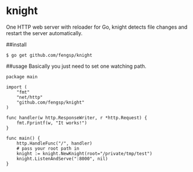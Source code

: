 knight
======

One HTTP web server with reloader for Go, knight detects file changes and restart the server automatically.

##install
    
    $ go get github.com/fengsp/knight

##usage
Basically you just need to set one watching path.
    
    package main
    
    import (
    	"fmt"
    	"net/http"
    	"github.com/fengsp/knight"
	)

	func handler(w http.ResponseWriter, r *http.Request) {
    	fmt.Fprintf(w, "It works!")
	}

	func main() {
    	http.HandleFunc("/", handler)
    	# pass your root path in    	
    	knight := knight.NewKnight(root="/private/tmp/test")
    	knight.ListenAndServe(":8000", nil)
	}
